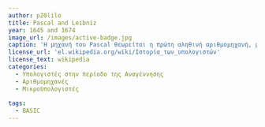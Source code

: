 ```yaml
---
author: p20lilo
title: Pascal and Leibniz
year: 1645 and 1674
image_url: /images/active-badge.jpg
caption: 'Η μηχανή του Pascal θεωρείται η πρώτη αληθινή αριθμομηχανή, με την οποία μπορούσε κάποιος να κάνει εύκολα μαθηματικούς υπολογισμούς, είχε μικρές διαστάσεις, 5 γρανάζια και τροχαλίες, καθώς υλοποιούσε μόνο 2 πράξεις, πρόσθεση και αφαίρεση. Αργότερα, ο Leibniz τελειοποίησε την μηχανή του Pascal, έτσι ώστε να μπορεί να εκτελεί πολλαπλασιασμούς και διαιρέσεις. Αξιοσημείωτο είναι επίσης το γεγονός ότι, εφηύρε το δυαδικό σύστημα που χρησιμοποιούμε μέχρι και σήμερα στις γλώσσες προγραμματισμού. '
license_url: 'el.wikipedia.org/wiki/Ιστορία_των_υπολογιστών'
license_text: wikipedia
categories:
  - Υπολογιστές στην περίοδο της Αναγέννησης
  - Αριθμομηχανές
  - Μικροϋπολογιστές
  
tags:
  - BASIC 
---
```


